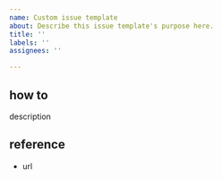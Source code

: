 ```yaml
---
name: Custom issue template
about: Describe this issue template's purpose here.
title: ''
labels: ''
assignees: ''

---
```


## how to
description

## reference
- url
